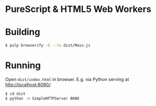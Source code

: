 # PureScript & HTML5 Web Workers

# Building

```bash
$ pulp browserify -O --to dist/Main.js
```

# Running

Open ``dist/index.html`` in browser. E.g. via Python serving at [http://localhost:8080/](http://localhost:8080/):

```bash
$ cd dist
$ python -m SimpleHTTPServer 8080
```
